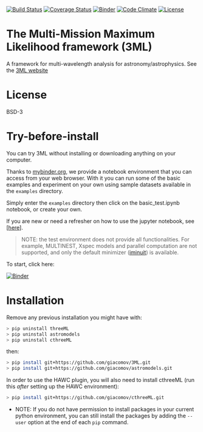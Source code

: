 [![Build Status](https://travis-ci.org/giacomov/3ML.svg?branch=master)](https://travis-ci.org/giacomov/3ML)
[![Coverage Status](https://coveralls.io/repos/github/giacomov/3ML/badge.svg?branch=master)](https://coveralls.io/github/giacomov/3ML?branch=master)
[![Binder](http://mybinder.org/badge.svg)](http://mybinder.org:/repo/giacomov/3ml)
[![Code Climate](https://codeclimate.com/github/giacomov/3ML/badges/gpa.svg)](https://codeclimate.com/github/giacomov/3ML)
[![License](https://img.shields.io/badge/License-BSD%203--Clause-blue.svg)](https://opensource.org/licenses/BSD-3-Clause)
# The Multi-Mission Maximum Likelihood framework (3ML)

A framework for multi-wavelength analysis for astronomy/astrophysics. See the [3ML website](https://threeml.stanford.edu) 


# License

BSD-3

# Try-before-install
You can try 3ML without installing or downloading anything on your computer. 

Thanks to [mybinder.org](mybinder.org), we provide a notebook environment that you can access from your 
web browser. With it you can run some of the basic examples and experiment on your own 
using sample datasets available in the ```examples``` directory.

Simply enter the ```examples``` directory then click on the basic_test.ipynb notebook, 
or create your own.

If you are new or need a refresher on how to use the jupyter notebook, see 
[[here](https://nbviewer.jupyter.org/github/ipython/ipython/blob/3.x/examples/Notebook/Notebook%20Basics.ipynb)].

> NOTE: the test environment does not provide all functionalities. For example, 
MULTINEST, Xspec models and parallel computation are not supported, and only the default
minimizer ([iminuit](https://github.com/iminuit/iminuit)) is available.

To start, click here: 

[![Binder](http://mybinder.org/badge.svg)](http://mybinder.org:/repo/giacomov/3ml)

# Installation

Remove any previous installation you might have with:

```bash
> pip uninstall threeML
> pip uninstall astromodels
> pip uninstall cthreeML
```

then:

```bash
> pip install git+https://github.com/giacomov/3ML.git 
> pip install git+https://github.com/giacomov/astromodels.git
```

In order to use the HAWC plugin, you will also need to install cthreeML (run this *after* setting up the HAWC environment):

```bash
> pip install git+https://github.com/giacomov/cthreeML.git
```

* NOTE: If you do not have permission to install packages in your current python 
environment, you can still install the packages by adding the ```--user``` option at the
end of each ```pip``` command.

